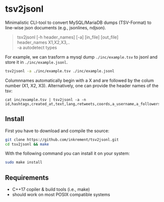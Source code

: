 # tsv2jsonl

Minimalistic CLI-tool to convert MySQL/MariaDB dumps (TSV-Format) to line-wise json documents (e.g., jsonlines, ndjson). 

> tsv2jsonl [-h header_names] [-a] [in_file] [out_file]  
>        header_names X1,X2,X3,..  
>        -a autodetect types

For example, we can trasform a mysql dump `./inc/example.tsv` to jsonl and store it in `./inc/example.jsonl`.

```sh
tsv2jsonl -a ./inc/example.tsv ./inc/example.jsonl
```

Columnnames automatically begin with a X and are followed by the colum number (X1, X2, X3). Alternatively, one can provide the header names of the tsv:

```
cat inc/example.tsv | tsv2jsonl -a -n id,hashtags,created_at,text,lang,retweets,coords,a_username,a_followers,a_friends,a_statuses,a_description,a_location,observation_date,geo,place,quotes,replies,favs,source
````

## Install

First you have to download and compile the source:

```sh
git clone https://github.com/inkrement/tsv2jsonl.git
cd tsv2jsonl && make
```

With the following command you can install it on your system:

```sh
sudo make install
```

## Requirements
 - C++17 copiler & build tools (i.e., make)
 - should work on most POSIX compatible systems
